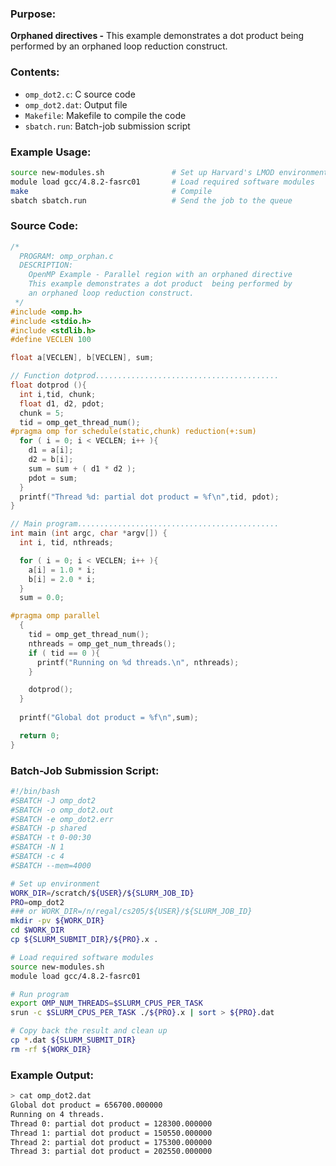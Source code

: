 ### Purpose:

**Orphaned directives -** This example demonstrates a dot product  being performed by an orphaned loop reduction construct.

### Contents:

* <code>omp_dot2.c</code>: C source code
* <code>omp_dot2.dat</code>: Output file
* <code>Makefile</code>: Makefile to compile the code
* <code>sbatch.run</code>: Batch-job submission script

### Example Usage:

```bash
source new-modules.sh				# Set up Harvard's LMOD environment
module load gcc/4.8.2-fasrc01		# Load required software modules
make             					# Compile
sbatch sbatch.run 					# Send the job to the queue
```

### Source Code:

```c
/*
  PROGRAM: omp_orphan.c
  DESCRIPTION:
    OpenMP Example - Parallel region with an orphaned directive
    This example demonstrates a dot product  being performed by
    an orphaned loop reduction construct.
 */
#include <omp.h>
#include <stdio.h>
#include <stdlib.h>
#define VECLEN 100

float a[VECLEN], b[VECLEN], sum;

// Function dotprod.........................................
float dotprod (){
  int i,tid, chunk;
  float d1, d2, pdot;
  chunk = 5;
  tid = omp_get_thread_num();
#pragma omp for schedule(static,chunk) reduction(+:sum)
  for ( i = 0; i < VECLEN; i++ ){
    d1 = a[i];
    d2 = b[i];
    sum = sum + ( d1 * d2 );
    pdot = sum;
  }
  printf("Thread %d: partial dot product = %f\n",tid, pdot);
}

// Main program.............................................
int main (int argc, char *argv[]) {
  int i, tid, nthreads;

  for ( i = 0; i < VECLEN; i++ ){
    a[i] = 1.0 * i;
    b[i] = 2.0 * i;
  }
  sum = 0.0;

#pragma omp parallel
  {
    tid = omp_get_thread_num();
    nthreads = omp_get_num_threads();
    if ( tid == 0 ){
      printf("Running on %d threads.\n", nthreads);
    }

    dotprod();
  }
  
  printf("Global dot product = %f\n",sum);

  return 0; 
}
```

### Batch-Job Submission Script:

```bash
#!/bin/bash
#SBATCH -J omp_dot2
#SBATCH -o omp_dot2.out
#SBATCH -e omp_dot2.err
#SBATCH -p shared
#SBATCH -t 0-00:30
#SBATCH -N 1
#SBATCH -c 4
#SBATCH --mem=4000

# Set up environment
WORK_DIR=/scratch/${USER}/${SLURM_JOB_ID}
PRO=omp_dot2
### or WORK_DIR=/n/regal/cs205/${USER}/${SLURM_JOB_ID}
mkdir -pv ${WORK_DIR}
cd $WORK_DIR
cp ${SLURM_SUBMIT_DIR}/${PRO}.x .

# Load required software modules
source new-modules.sh
module load gcc/4.8.2-fasrc01

# Run program
export OMP_NUM_THREADS=$SLURM_CPUS_PER_TASK
srun -c $SLURM_CPUS_PER_TASK ./${PRO}.x | sort > ${PRO}.dat

# Copy back the result and clean up
cp *.dat ${SLURM_SUBMIT_DIR}
rm -rf ${WORK_DIR}
```

### Example Output:

```bash
> cat omp_dot2.dat 
Global dot product = 656700.000000
Running on 4 threads.
Thread 0: partial dot product = 128300.000000
Thread 1: partial dot product = 150550.000000
Thread 2: partial dot product = 175300.000000
Thread 3: partial dot product = 202550.000000
```

